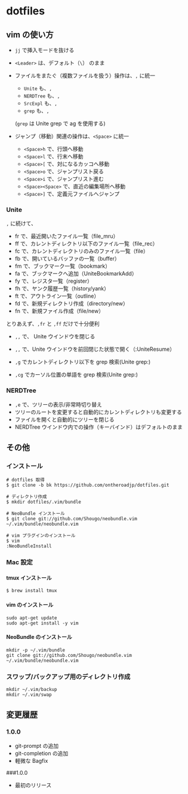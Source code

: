 # dotfiles

## vim の使い方

* ``jj`` で挿入モードを抜ける
* ``<Leader>`` は、デフォルト（``\``） のまま
* ファイルをまたぐ（複数ファイルを扱う）操作は、``,`` に統一
	* ``Unite`` も、``,``
	* ``NERDTree`` も、``,``
	* ``SrcExpl`` も、``,``
	* ``grep`` も、``,``
	
	(``grep`` は Unite grep で ag を使用する)

* ジャンプ（移動）関連の操作は、``<Space>`` に統一
	* ``<Space>h`` で、行頭へ移動
	* ``<Space>l`` で、行末へ移動
	* ``<Space>[`` で、対になるカッコへ移動
	* ``<Space>o`` で、ジャンプリスト戻る
	* ``<Space>i`` で、ジャンプリスト進む
	* ``<Space><Space>`` で、直近の編集場所へ移動
	* ``<Space>]`` で、定義元ファイルへジャンプ

### Unite

``,`` に続けて、

* fr で、最近開いたファイル一覧（file_mru）
* ff で、カレントディレクトリ以下のファイル一覧（file_rec）
* fc で、カレントディレクトリのみのファイル一覧（file）
* fb で、開いているバッファの一覧（buffer）
* fm で、ブックマーク一覧（bookmark）
* fa で、ブックマークへ追加（UniteBookmarkAdd）
* fy で、レジスタ一覧（register）
* fh で、ヤンク履歴一覧（history/yank）
* ft で、アウトライン一覧（outline）
* fd で、新規ディレクトリ作成（directory/new）
* fn で、新規ファイル作成（file/new）

とりあえず、``,fr`` と ``,ff`` だけで十分便利

* ``,,`` で、 Unite ウインドウを閉じる
* ``,,`` で、Unite ウインドウを前回閉じた状態で開く（:UniteResume）

* ``,g`` でカレントディレクトリ以下を grep 検索(Unite grep:)
* ``,cg`` でカーソル位置の単語を grep 検索(Unite grep:)

### NERDTree

* ``,e`` で、ツリーの表示/非常時切り替え
* ツリーのルートを変更すると自動的にカレントディレクトリも変更する
* ファイルを開くと自動的にツリーを閉じる
* NERDTree ウインドウ内での操作（キーバインド）はデフォルトのまま


## その他

### インストール

```
# dotfiles 取得
$ git clone -b bk https://github.com/ontheroadjp/dotfiles.git

# ディレクトリ作成
$ mkdir dotfiles/.vim/bundle

# NeoBundle インストール
$ git clone git://github.com/Shougo/neobundle.vim ~/.vim/bundle/neobundle.vim

# vim プラグインのインストール
$ vim
:NeoBundleInstall
```

### Mac 設定

#### tmux インストール

```
$ brew install tmux
```

#### vim のインストール

```
sudo apt-get update
sudo apt-get install -y vim
```

#### NeoBundle のインストール

```
mkdir -p ~/.vim/bundle
git clone git://github.com/Shougo/neobundle.vim ~/.vim/bundle/neobundle.vim
```

### スワップ/バックアップ用のディレクトリ作成

```
mkdir ~/.vim/backup
mkdir ~/.vim/swap
```

## 変更履歴

### 1.0.0

* git-prompt の追加
* git-completion の追加
* 軽微な Bagfix

###1.0.0

* 最初のリリース
